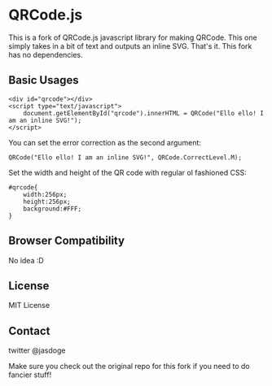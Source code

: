# QRCode.js
This is a fork of QRCode.js javascript library for making QRCode. This one simply takes in a bit of text and outputs an inline SVG. That's it.
This fork has no dependencies.

## Basic Usages
```
<div id="qrcode"></div>
<script type="text/javascript">
	document.getElementById("qrcode").innerHTML = QRCode("Ello ello! I am an inline SVG!");
</script>
```

You can set the error correction as the second argument:
```
QRCode("Ello ello! I am an inline SVG!", QRCode.CorrectLevel.M);
```

Set the width and height of the QR code with regular ol fashioned CSS:
```
#qrcode{
	width:256px;
	height:256px;
	background:#FFF;
}
```

## Browser Compatibility
No idea :D

## License
MIT License

## Contact
twitter @jasdoge

Make sure you check out the original repo for this fork if you need to do fancier stuff!

